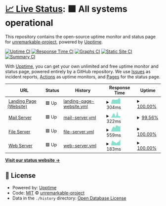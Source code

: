 # [📈 Live Status](https://status.jangle.ink): <!--live status--> **🟩 All systems operational**

This repository contains the open-source uptime monitor and status page for [unremarkable-project](https://status.jangle.ink), powered by [Upptime](https://github.com/upptime/upptime).

[![Uptime CI](https://github.com/unremarkable-project/uptime/workflows/Uptime%20CI/badge.svg)](https://github.com/unremarkable-project/uptime/actions?query=workflow%3A%22Uptime+CI%22)
[![Response Time CI](https://github.com/unremarkable-project/uptime/workflows/Response%20Time%20CI/badge.svg)](https://github.com/unremarkable-project/uptime/actions?query=workflow%3A%22Response+Time+CI%22)
[![Graphs CI](https://github.com/unremarkable-project/uptime/workflows/Graphs%20CI/badge.svg)](https://github.com/unremarkable-project/uptime/actions?query=workflow%3A%22Graphs+CI%22)
[![Static Site CI](https://github.com/unremarkable-project/uptime/workflows/Static%20Site%20CI/badge.svg)](https://github.com/unremarkable-project/uptime/actions?query=workflow%3A%22Static+Site+CI%22)
[![Summary CI](https://github.com/unremarkable-project/uptime/workflows/Summary%20CI/badge.svg)](https://github.com/unremarkable-project/uptime/actions?query=workflow%3A%22Summary+CI%22)

With [Upptime](https://upptime.js.org), you can get your own unlimited and free uptime monitor and status page, powered entirely by a GitHub repository. We use [Issues](https://github.com/unremarkable-project/uptime/issues) as incident reports, [Actions](https://github.com/unremarkable-project/uptime/actions) as uptime monitors, and [Pages](https://status.jangle.ink) for the status page.

<!--start: status pages-->
<!-- This summary is generated by Upptime (https://github.com/upptime/upptime) -->
<!-- Do not edit this manually, your changes will be overwritten -->
<!-- prettier-ignore -->
| URL | Status | History | Response Time | Uptime |
| --- | ------ | ------- | ------------- | ------ |
| <img alt="" src="https://favicons.githubusercontent.com/jangleinc.com" height="13"> [Landing Page (Website)](http://jangleinc.com) | 🟩 Up | [landing-page-website.yml](https://github.com/unremarkable-project/uptime/commits/HEAD/history/landing-page-website.yml) | <details><summary><img alt="Response time graph" src="./graphs/landing-page-website/response-time-week.png" height="20"> 304ms</summary><br><a href="https://status.jangle.ink/history/landing-page-website"><img alt="Response time 283" src="https://img.shields.io/endpoint?url=https%3A%2F%2Fraw.githubusercontent.com%2Funremarkable-project%2Fuptime%2FHEAD%2Fapi%2Flanding-page-website%2Fresponse-time.json"></a><br><a href="https://status.jangle.ink/history/landing-page-website"><img alt="24-hour response time 273" src="https://img.shields.io/endpoint?url=https%3A%2F%2Fraw.githubusercontent.com%2Funremarkable-project%2Fuptime%2FHEAD%2Fapi%2Flanding-page-website%2Fresponse-time-day.json"></a><br><a href="https://status.jangle.ink/history/landing-page-website"><img alt="7-day response time 304" src="https://img.shields.io/endpoint?url=https%3A%2F%2Fraw.githubusercontent.com%2Funremarkable-project%2Fuptime%2FHEAD%2Fapi%2Flanding-page-website%2Fresponse-time-week.json"></a><br><a href="https://status.jangle.ink/history/landing-page-website"><img alt="30-day response time 283" src="https://img.shields.io/endpoint?url=https%3A%2F%2Fraw.githubusercontent.com%2Funremarkable-project%2Fuptime%2FHEAD%2Fapi%2Flanding-page-website%2Fresponse-time-month.json"></a><br><a href="https://status.jangle.ink/history/landing-page-website"><img alt="1-year response time 283" src="https://img.shields.io/endpoint?url=https%3A%2F%2Fraw.githubusercontent.com%2Funremarkable-project%2Fuptime%2FHEAD%2Fapi%2Flanding-page-website%2Fresponse-time-year.json"></a></details> | <details><summary><a href="https://status.jangle.ink/history/landing-page-website">100.00%</a></summary><a href="https://status.jangle.ink/history/landing-page-website"><img alt="All-time uptime 100.00%" src="https://img.shields.io/endpoint?url=https%3A%2F%2Fraw.githubusercontent.com%2Funremarkable-project%2Fuptime%2FHEAD%2Fapi%2Flanding-page-website%2Fuptime.json"></a><br><a href="https://status.jangle.ink/history/landing-page-website"><img alt="24-hour uptime 100.00%" src="https://img.shields.io/endpoint?url=https%3A%2F%2Fraw.githubusercontent.com%2Funremarkable-project%2Fuptime%2FHEAD%2Fapi%2Flanding-page-website%2Fuptime-day.json"></a><br><a href="https://status.jangle.ink/history/landing-page-website"><img alt="7-day uptime 100.00%" src="https://img.shields.io/endpoint?url=https%3A%2F%2Fraw.githubusercontent.com%2Funremarkable-project%2Fuptime%2FHEAD%2Fapi%2Flanding-page-website%2Fuptime-week.json"></a><br><a href="https://status.jangle.ink/history/landing-page-website"><img alt="30-day uptime 100.00%" src="https://img.shields.io/endpoint?url=https%3A%2F%2Fraw.githubusercontent.com%2Funremarkable-project%2Fuptime%2FHEAD%2Fapi%2Flanding-page-website%2Fuptime-month.json"></a><br><a href="https://status.jangle.ink/history/landing-page-website"><img alt="1-year uptime 100.00%" src="https://img.shields.io/endpoint?url=https%3A%2F%2Fraw.githubusercontent.com%2Funremarkable-project%2Fuptime%2FHEAD%2Fapi%2Flanding-page-website%2Fuptime-year.json"></a></details>
| <img alt="" src="https://favicons.githubusercontent.com/mailgun.com" height="13"> [Mail Server](https://mailgun.com) | 🟩 Up | [mail-server.yml](https://github.com/unremarkable-project/uptime/commits/HEAD/history/mail-server.yml) | <details><summary><img alt="Response time graph" src="./graphs/mail-server/response-time-week.png" height="20"> 322ms</summary><br><a href="https://status.jangle.ink/history/mail-server"><img alt="Response time 610" src="https://img.shields.io/endpoint?url=https%3A%2F%2Fraw.githubusercontent.com%2Funremarkable-project%2Fuptime%2FHEAD%2Fapi%2Fmail-server%2Fresponse-time.json"></a><br><a href="https://status.jangle.ink/history/mail-server"><img alt="24-hour response time 170" src="https://img.shields.io/endpoint?url=https%3A%2F%2Fraw.githubusercontent.com%2Funremarkable-project%2Fuptime%2FHEAD%2Fapi%2Fmail-server%2Fresponse-time-day.json"></a><br><a href="https://status.jangle.ink/history/mail-server"><img alt="7-day response time 322" src="https://img.shields.io/endpoint?url=https%3A%2F%2Fraw.githubusercontent.com%2Funremarkable-project%2Fuptime%2FHEAD%2Fapi%2Fmail-server%2Fresponse-time-week.json"></a><br><a href="https://status.jangle.ink/history/mail-server"><img alt="30-day response time 610" src="https://img.shields.io/endpoint?url=https%3A%2F%2Fraw.githubusercontent.com%2Funremarkable-project%2Fuptime%2FHEAD%2Fapi%2Fmail-server%2Fresponse-time-month.json"></a><br><a href="https://status.jangle.ink/history/mail-server"><img alt="1-year response time 610" src="https://img.shields.io/endpoint?url=https%3A%2F%2Fraw.githubusercontent.com%2Funremarkable-project%2Fuptime%2FHEAD%2Fapi%2Fmail-server%2Fresponse-time-year.json"></a></details> | <details><summary><a href="https://status.jangle.ink/history/mail-server">99.56%</a></summary><a href="https://status.jangle.ink/history/mail-server"><img alt="All-time uptime 99.80%" src="https://img.shields.io/endpoint?url=https%3A%2F%2Fraw.githubusercontent.com%2Funremarkable-project%2Fuptime%2FHEAD%2Fapi%2Fmail-server%2Fuptime.json"></a><br><a href="https://status.jangle.ink/history/mail-server"><img alt="24-hour uptime 96.92%" src="https://img.shields.io/endpoint?url=https%3A%2F%2Fraw.githubusercontent.com%2Funremarkable-project%2Fuptime%2FHEAD%2Fapi%2Fmail-server%2Fuptime-day.json"></a><br><a href="https://status.jangle.ink/history/mail-server"><img alt="7-day uptime 99.56%" src="https://img.shields.io/endpoint?url=https%3A%2F%2Fraw.githubusercontent.com%2Funremarkable-project%2Fuptime%2FHEAD%2Fapi%2Fmail-server%2Fuptime-week.json"></a><br><a href="https://status.jangle.ink/history/mail-server"><img alt="30-day uptime 99.80%" src="https://img.shields.io/endpoint?url=https%3A%2F%2Fraw.githubusercontent.com%2Funremarkable-project%2Fuptime%2FHEAD%2Fapi%2Fmail-server%2Fuptime-month.json"></a><br><a href="https://status.jangle.ink/history/mail-server"><img alt="1-year uptime 99.80%" src="https://img.shields.io/endpoint?url=https%3A%2F%2Fraw.githubusercontent.com%2Funremarkable-project%2Fuptime%2FHEAD%2Fapi%2Fmail-server%2Fuptime-year.json"></a></details>
| <img alt="" src="https://favicons.githubusercontent.com/files.jangle.ink" height="13"> [File Server](http://files.jangle.ink) | 🟩 Up | [file-server.yml](https://github.com/unremarkable-project/uptime/commits/HEAD/history/file-server.yml) | <details><summary><img alt="Response time graph" src="./graphs/file-server/response-time-week.png" height="20"> 559ms</summary><br><a href="https://status.jangle.ink/history/file-server"><img alt="Response time 560" src="https://img.shields.io/endpoint?url=https%3A%2F%2Fraw.githubusercontent.com%2Funremarkable-project%2Fuptime%2FHEAD%2Fapi%2Ffile-server%2Fresponse-time.json"></a><br><a href="https://status.jangle.ink/history/file-server"><img alt="24-hour response time 668" src="https://img.shields.io/endpoint?url=https%3A%2F%2Fraw.githubusercontent.com%2Funremarkable-project%2Fuptime%2FHEAD%2Fapi%2Ffile-server%2Fresponse-time-day.json"></a><br><a href="https://status.jangle.ink/history/file-server"><img alt="7-day response time 559" src="https://img.shields.io/endpoint?url=https%3A%2F%2Fraw.githubusercontent.com%2Funremarkable-project%2Fuptime%2FHEAD%2Fapi%2Ffile-server%2Fresponse-time-week.json"></a><br><a href="https://status.jangle.ink/history/file-server"><img alt="30-day response time 560" src="https://img.shields.io/endpoint?url=https%3A%2F%2Fraw.githubusercontent.com%2Funremarkable-project%2Fuptime%2FHEAD%2Fapi%2Ffile-server%2Fresponse-time-month.json"></a><br><a href="https://status.jangle.ink/history/file-server"><img alt="1-year response time 560" src="https://img.shields.io/endpoint?url=https%3A%2F%2Fraw.githubusercontent.com%2Funremarkable-project%2Fuptime%2FHEAD%2Fapi%2Ffile-server%2Fresponse-time-year.json"></a></details> | <details><summary><a href="https://status.jangle.ink/history/file-server">100.00%</a></summary><a href="https://status.jangle.ink/history/file-server"><img alt="All-time uptime 100.00%" src="https://img.shields.io/endpoint?url=https%3A%2F%2Fraw.githubusercontent.com%2Funremarkable-project%2Fuptime%2FHEAD%2Fapi%2Ffile-server%2Fuptime.json"></a><br><a href="https://status.jangle.ink/history/file-server"><img alt="24-hour uptime 100.00%" src="https://img.shields.io/endpoint?url=https%3A%2F%2Fraw.githubusercontent.com%2Funremarkable-project%2Fuptime%2FHEAD%2Fapi%2Ffile-server%2Fuptime-day.json"></a><br><a href="https://status.jangle.ink/history/file-server"><img alt="7-day uptime 100.00%" src="https://img.shields.io/endpoint?url=https%3A%2F%2Fraw.githubusercontent.com%2Funremarkable-project%2Fuptime%2FHEAD%2Fapi%2Ffile-server%2Fuptime-week.json"></a><br><a href="https://status.jangle.ink/history/file-server"><img alt="30-day uptime 100.00%" src="https://img.shields.io/endpoint?url=https%3A%2F%2Fraw.githubusercontent.com%2Funremarkable-project%2Fuptime%2FHEAD%2Fapi%2Ffile-server%2Fuptime-month.json"></a><br><a href="https://status.jangle.ink/history/file-server"><img alt="1-year uptime 100.00%" src="https://img.shields.io/endpoint?url=https%3A%2F%2Fraw.githubusercontent.com%2Funremarkable-project%2Fuptime%2FHEAD%2Fapi%2Ffile-server%2Fuptime-year.json"></a></details>
| <img alt="" src="https://favicons.githubusercontent.com/jangle.ink" height="13"> [Web Server](http://jangle.ink) | 🟩 Up | [web-server.yml](https://github.com/unremarkable-project/uptime/commits/HEAD/history/web-server.yml) | <details><summary><img alt="Response time graph" src="./graphs/web-server/response-time-week.png" height="20"> 183ms</summary><br><a href="https://status.jangle.ink/history/web-server"><img alt="Response time 217" src="https://img.shields.io/endpoint?url=https%3A%2F%2Fraw.githubusercontent.com%2Funremarkable-project%2Fuptime%2FHEAD%2Fapi%2Fweb-server%2Fresponse-time.json"></a><br><a href="https://status.jangle.ink/history/web-server"><img alt="24-hour response time 293" src="https://img.shields.io/endpoint?url=https%3A%2F%2Fraw.githubusercontent.com%2Funremarkable-project%2Fuptime%2FHEAD%2Fapi%2Fweb-server%2Fresponse-time-day.json"></a><br><a href="https://status.jangle.ink/history/web-server"><img alt="7-day response time 183" src="https://img.shields.io/endpoint?url=https%3A%2F%2Fraw.githubusercontent.com%2Funremarkable-project%2Fuptime%2FHEAD%2Fapi%2Fweb-server%2Fresponse-time-week.json"></a><br><a href="https://status.jangle.ink/history/web-server"><img alt="30-day response time 217" src="https://img.shields.io/endpoint?url=https%3A%2F%2Fraw.githubusercontent.com%2Funremarkable-project%2Fuptime%2FHEAD%2Fapi%2Fweb-server%2Fresponse-time-month.json"></a><br><a href="https://status.jangle.ink/history/web-server"><img alt="1-year response time 217" src="https://img.shields.io/endpoint?url=https%3A%2F%2Fraw.githubusercontent.com%2Funremarkable-project%2Fuptime%2FHEAD%2Fapi%2Fweb-server%2Fresponse-time-year.json"></a></details> | <details><summary><a href="https://status.jangle.ink/history/web-server">100.00%</a></summary><a href="https://status.jangle.ink/history/web-server"><img alt="All-time uptime 100.00%" src="https://img.shields.io/endpoint?url=https%3A%2F%2Fraw.githubusercontent.com%2Funremarkable-project%2Fuptime%2FHEAD%2Fapi%2Fweb-server%2Fuptime.json"></a><br><a href="https://status.jangle.ink/history/web-server"><img alt="24-hour uptime 100.00%" src="https://img.shields.io/endpoint?url=https%3A%2F%2Fraw.githubusercontent.com%2Funremarkable-project%2Fuptime%2FHEAD%2Fapi%2Fweb-server%2Fuptime-day.json"></a><br><a href="https://status.jangle.ink/history/web-server"><img alt="7-day uptime 100.00%" src="https://img.shields.io/endpoint?url=https%3A%2F%2Fraw.githubusercontent.com%2Funremarkable-project%2Fuptime%2FHEAD%2Fapi%2Fweb-server%2Fuptime-week.json"></a><br><a href="https://status.jangle.ink/history/web-server"><img alt="30-day uptime 100.00%" src="https://img.shields.io/endpoint?url=https%3A%2F%2Fraw.githubusercontent.com%2Funremarkable-project%2Fuptime%2FHEAD%2Fapi%2Fweb-server%2Fuptime-month.json"></a><br><a href="https://status.jangle.ink/history/web-server"><img alt="1-year uptime 100.00%" src="https://img.shields.io/endpoint?url=https%3A%2F%2Fraw.githubusercontent.com%2Funremarkable-project%2Fuptime%2FHEAD%2Fapi%2Fweb-server%2Fuptime-year.json"></a></details>

<!--end: status pages-->

[**Visit our status website →**](https://status.jangle.ink)

## 📄 License

- Powered by: [Upptime](https://github.com/upptime/upptime)
- Code: [MIT](./LICENSE) © [unremarkable-project](https://status.jangle.ink)
- Data in the `./history` directory: [Open Database License](https://opendatacommons.org/licenses/odbl/1-0/)
